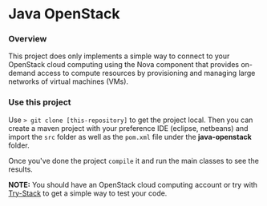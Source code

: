 # Java OpenStack

### Overview

This project does only implements a simple way to connect to your OpenStack cloud computing using the Nova component that provides on-demand access to compute resources by provisioning and managing large networks of virtual machines (VMs).

### Use this project
Use ``` > git clone [this-repository] ``` to get the project local. Then you can create a maven project with your preference IDE (eclipse, netbeans) and import the ```src``` folder as well as the ```pom.xml``` file under the **java-openstack** folder.

Once you've done the project ```compile``` it and run the main classes to see the results.

**NOTE:** You should have an OpenStack cloud computing account or try with [Try-Stack](https://www.facebook.com/groups/269238013145112/) to get a simple way to test your code.
